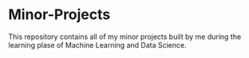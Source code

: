 # Minor-Projects
This repository contains all of my minor projects built by me during the learning plase of Machine Learning and Data Science.
